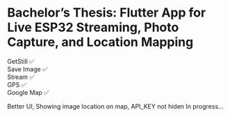 # Bachelor’s Thesis: Flutter App for Live ESP32 Streaming, Photo Capture, and Location Mapping
GetStill :white_check_mark:  <br />
Save Image :white_check_mark:   <br />
Stream :white_check_mark:  <br />
GPS :white_check_mark:  <br />
Google Map :white_check_mark:  <br />

Better UI, Showing image location on map, API_KEY not hiden
In progress...
